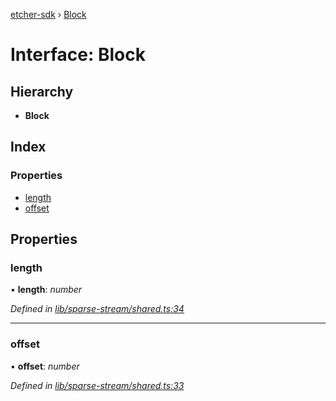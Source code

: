 [etcher-sdk](../README.md) › [Block](block.md)

# Interface: Block

## Hierarchy

* **Block**

## Index

### Properties

* [length](block.md#length)
* [offset](block.md#offset)

## Properties

###  length

• **length**: *number*

*Defined in [lib/sparse-stream/shared.ts:34](https://github.com/balena-io-modules/etcher-sdk/blob/bd80af3/lib/sparse-stream/shared.ts#L34)*

___

###  offset

• **offset**: *number*

*Defined in [lib/sparse-stream/shared.ts:33](https://github.com/balena-io-modules/etcher-sdk/blob/bd80af3/lib/sparse-stream/shared.ts#L33)*
